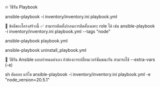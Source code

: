 🔥 วิธีรัน Playbook

ansible-playbook -i inventory/inventory.ini playbook.yml

📌 ข้อดีของโครงสร้างนี้
✅ สามารถติดตั้ง/ถอนการติดตั้งเฉพาะ role ได้ เช่น
ansible-playbook -i inventory/inventory.ini playbook.yml --tags "node"

ansible-playbook playbook.yml

ansible-playbook uninstall_playbook.yml

🚀 วิธีรัน Ansible แบบกำหนดค่าเอง
ถ้าต้องการเปลี่ยนเวอร์ชันขณะรัน สามารถใช้ --extra-vars (-e)

sh
คัดลอก
แก้ไข
ansible-playbook -i inventory/inventory.ini playbook.yml -e "node_version=20.5.1"